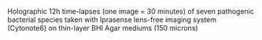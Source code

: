 Holographic 12h time-lapses (one image = 30 minutes) of seven pathogenic bacterial species taken with Iprasense lens-free imaging system (Cytonote6) on thin-layer BHI Agar mediums (150 microns)
